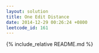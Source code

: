 ```yaml
---
layout: solution
title: One Edit Distance
date: 2014-12-29 00:26:24 +0800
leetcode_id: 161
---
```

{% include_relative README.md %}

